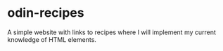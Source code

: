 # odin-recipes

A simple website with links to recipes where I will implement my current knowledge of HTML elements. 